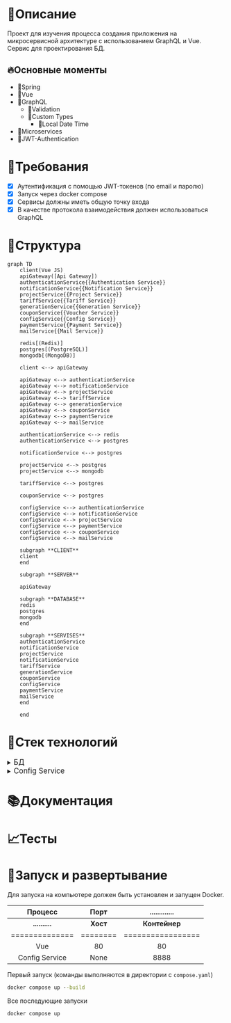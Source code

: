 # 📃Описание
Проект для изучения процесса
создания приложения на микросервисной архитектуре
с использованием GraphQL и Vue.\
Сервис для проектирования БД.
## 🔥Основные моменты
* 🔶Spring
* 🔶Vue
* 🔶GraphQL
    * 🔶Validation
    * 🔶Custom Types
        * 🔶Local Date Time
* 🔶Microservices
* 🔶JWT-Authentication
# 📗Требования
- [x] Аутентификация с помощью JWT-токенов (по email и паролю)
- [x] Запуск через docker compose
- [x] Сервисы должны иметь общую точку входа
- [x] В качестве протокола взаимодействия должен использоваться GraphQL
# 🎨Структура
```mermaid
graph TD
    client(Vue JS)
    apiGateway([Api Gateway])
    authenticationService{{Authentication Service}}
    notificationService{{Notification Service}}
    projectService{{Project Service}}
    tariffService{{Tariff Service}}
    generationService{{Generation Service}}
    couponService{{Voucher Service}}
    configService{{Config Service}}
    paymentService{{Payment Service}}
    mailService{{Mail Service}}
    
    redis[(Redis)]
    postgres[(PostgreSQL)]
    mongodb[(MongoDB)]

    client <--> apiGateway
    
    apiGateway <--> authenticationService
    apiGateway <--> notificationService
    apiGateway <--> projectService
    apiGateway <--> tariffService
    apiGateway <--> generationService
    apiGateway <--> couponService
    apiGateway <--> paymentService
    apiGateway <--> mailService
    
    authenticationService <--> redis
    authenticationService <--> postgres
    
    notificationService <--> postgres
    
    projectService <--> postgres
    projectService <--> mongodb
    
    tariffService <--> postgres
    
    couponService <--> postgres
    
    configService <--> authenticationService
    configService <--> notificationService
    configService <--> projectService
    configService <--> paymentService
    configService <--> couponService
    configService <--> mailService

    subgraph **CLIENT**
    client
    end

    subgraph **SERVER**

    apiGateway

    subgraph **DATABASE**
    redis
    postgres
    mongodb
    end

    subgraph **SERVISES**
    authenticationService
    notificationService
    projectService
    notificationService
    tariffService
    generationService
    couponService
    configService
    paymentService
    mailService
    end

    end
```
# 🔧Стек технологий

<details>
<summary>
<big>БД</big>
</summary>

* Redis
* PostgreSQL
* MongoDB

</details>

<details>
<summary>
<big>Config Service</big>
</summary>

### Spring Зависимости

* Cloud Config Server
* Web

</details>

# 📚Документация
# 📈Тесты
# 🚩Запуск и развертывание
Для запуска на компьютере должен быть установлен и запущен Docker.

|  **Процесс**   | **Порт** | **.............** |
|:--------------:|:--------:|:-----------------:|
| **..........** | **Хост** |   **Контейнер**   |
| ============== | ======== | ================= |
|      Vue       |    80    |        80         |
| Config Service |   None   |       8888        |

Первый запуск (команды выполняются в директории с `compose.yaml`)
```bat
docker compose up --build
```
Все последующие запуски
```bat
docker compose up
```

